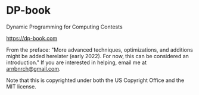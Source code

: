 # DP-book
Dynamic Programming for Computing Contests

https://dp-book.com

From the preface: "More advanced techniques, optimizations, and additions might be added herelater (early 2022). For now, this can be considered an introduction." If you are interested in helping, email me at arnbnrch@gmail.com.

Note that this is copyrighted under both the US Copyright Office and the MIT license. 
